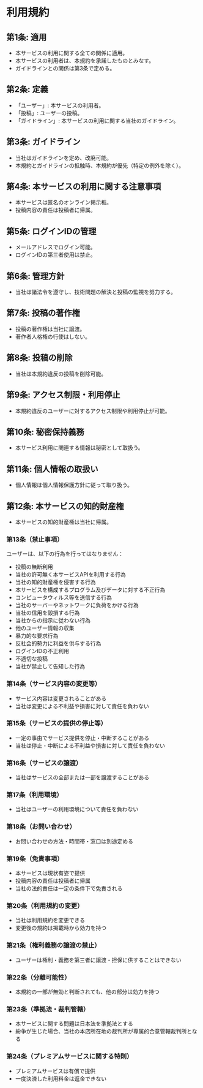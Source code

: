 # 利用規約

## 第1条: 適用
- 本サービスの利用に関する全ての関係に適用。
- 本サービスの利用者は、本規約を承諾したものとみなす。
- ガイドラインとの関係は第3条で定める。

## 第2条: 定義
- 「ユーザー」: 本サービスの利用者。
- 「投稿」: ユーザーの投稿。
- 「ガイドライン」: 本サービスの利用に関する当社のガイドライン。

## 第3条: ガイドライン
- 当社はガイドラインを定め、改廃可能。
- 本規約とガイドラインの抵触時、本規約が優先（特定の例外を除く）。

## 第4条: 本サービスの利用に関する注意事項
- 本サービスは匿名のオンライン掲示板。
- 投稿内容の責任は投稿者に帰属。

## 第5条: ログインIDの管理
- メールアドレスでログイン可能。
- ログインIDの第三者使用は禁止。

## 第6条: 管理方針
- 当社は諸法令を遵守し、技術問題の解決と投稿の監視を努力する。

## 第7条: 投稿の著作権
- 投稿の著作権は当社に譲渡。
- 著作者人格権の行使はしない。

## 第8条: 投稿の削除
- 当社は本規約違反の投稿を削除可能。

## 第9条: アクセス制限・利用停止
- 本規約違反のユーザーに対するアクセス制限や利用停止が可能。

## 第10条: 秘密保持義務
- 本サービス利用に関連する情報は秘密として取扱う。

## 第11条: 個人情報の取扱い
- 個人情報は個人情報保護方針に従って取り扱う。

## 第12条: 本サービスの知的財産権
- 本サービスの知的財産権は当社に帰属。

### 第13条（禁止事項）
ユーザーは、以下の行為を行ってはなりません：
- 投稿の無断利用
- 当社の許可無く本サービスAPIを利用する行為
- 当社の知的財産権を侵害する行為
- 本サービスを構成するプログラム及びデータに対する不正行為
- コンピュータウィルス等を送信する行為
- 当社のサーバーやネットワークに負荷をかける行為
- 当社の信用を毀損する行為
- 当社からの指示に従わない行為
- 他のユーザー情報の収集
- 暴力的な要求行為
- 反社会的勢力に利益を供与する行為
- ログインIDの不正利用
- 不適切な投稿
- 当社が禁止して告知した行為

### 第14条（サービス内容の変更等）
- サービス内容は変更されることがある
- 当社は変更による不利益や損害に対して責任を負わない

### 第15条（サービスの提供の停止等）
- 一定の事由でサービス提供を停止・中断することがある
- 当社は停止・中断による不利益や損害に対して責任を負わない

### 第16条（サービスの譲渡）
- 当社はサービスの全部または一部を譲渡することがある

### 第17条（利用環境）
- 当社はユーザーの利用環境について責任を負わない

### 第18条（お問い合わせ）
- お問い合わせの方法・時間帯・窓口は別途定める

### 第19条（免責事項）
- 本サービスは現状有姿で提供
- 投稿内容の責任は投稿者に帰属
- 当社の法的責任は一定の条件下で免責される

### 第20条（利用規約の変更）
- 当社は利用規約を変更できる
- 変更後の規約は掲載時から効力を持つ

### 第21条（権利義務の譲渡の禁止）
- ユーザーは権利・義務を第三者に譲渡・担保に供することはできない

### 第22条（分離可能性）
- 本規約の一部が無効と判断されても、他の部分は効力を持つ

### 第23条（準拠法・裁判管轄）
- 本サービスに関する問題は日本法を準拠法とする
- 紛争が生じた場合、当社の本店所在地の裁判所が専属的合意管轄裁判所となる

### 第24条（プレミアムサービスに関する特則）
- プレミアムサービスは有償で提供
- 一度決済した利用料金は返金できない
